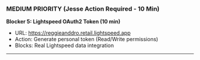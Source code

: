 ### MEDIUM PRIORITY (Jesse Action Required - 10 Min)

**Blocker 5: Lightspeed OAuth2 Token (10 min)**
- URL: https://reggieanddro.retail.lightspeed.app
- Action: Generate personal token (Read/Write permissions)
- Blocks: Real Lightspeed data integration

---
